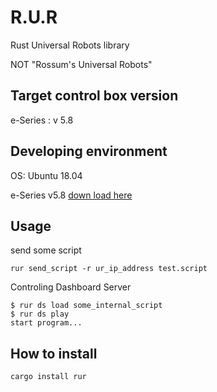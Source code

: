 # R.U.R

Rust Universal Robots library

NOT "Rossum's Universal Robots"

## Target control box version

e-Series : v 5.8

## Developing environment

OS: Ubuntu 18.04

e-Series v5.8 [down load here](https://www.universal-robots.com/download/?option=69986#section41511)

## Usage

send some script

```shell
rur send_script -r ur_ip_address test.script
```

Controling Dashboard Server

```shell
$ rur ds load some_internal_script
$ rur ds play
start program...
```

## How to install

```shell
cargo install rur
```
